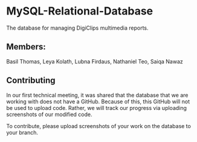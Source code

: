 # MySQL-Relational-Database
The database for managing DigiClips multimedia reports.

## Members:
Basil Thomas, Leya Kolath, Lubna Firdaus, Nathaniel Teo, Saiqa Nawaz

## Contributing
In our first technical meeting, it was shared that the database that we are working with does not have a GitHub. 
Because of this, this GitHub will not be used to upload code. Rather, we will track our progress via uploading
screenshots of our modified code. 

To contribute, please upload screenshots of your work on the database to your branch.
